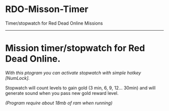 # RDO-Misson-Timer
Timer/stopwatch for Red Dead Online Missions

____


# Mission timer/stopwatch for Red Dead Online.
_With this ptogram you can activate stopwatch with simple hotkey [NumLock]._

Stopwatch will count levels to gain gold (3 min, 6, 9, 12... 30min) and will generate sound when you pass new gold reward level.

 


_(Program require about 18mb of ram when running)_
